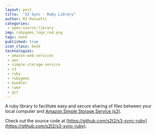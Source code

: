 ```yaml
---
layout: post
title:  "S3 Sync - Ruby Library"
author: MJ Rossetti
categories:
 - open-source-library
img: rubygems_logo_red.png
tags: none
published: true
icon_class: book
technologies:
 - amazon-web-services
 - aws
 - simple-storage-service
 - s3
 - ruby
 - rubygems
 - bundler
 - rake
 - git
---
```


A ruby library to facilitate easy and secure sharing of files between your local computer and [Amazon Simple Storage Service (s3)](http://aws.amazon.com/s3/).

Check out the source code at [https://github.com/s2t2/s3-sync-ruby](https://github.com/s2t2/s3-sync-ruby).
